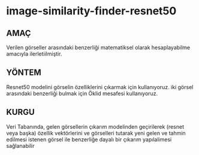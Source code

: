 # image-similarity-finder-resnet50

<h2>AMAÇ</h2>
Verilen görseller arasındaki benzerliği matematiksel olarak hesaplayabilme amacıyla ilerletiilmiştir.

<h2>YÖNTEM</h2>
Resnet50 modelini görselin özelliklerini çıkarmak için kullanıyoruz.
iki görsel arasındaki benzerliği bulmak için Öklid mesafesi kullanıyoruz.

<h2>KURGU</h2>
Veri Tabanında, gelen görsellerin çıkarım modelinden geçirilerek (resnet veya başka) özellik vektörlerini ve  görselleri tutarak yeni gelen ve tahmin edilmesi istenen görsel ile benzerliğe dayalı bir çıkarım yapılalimesi sağlanabilir
